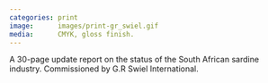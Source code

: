```yaml
---
categories: print
image:      images/print-gr_swiel.gif
media:      CMYK, gloss finish.
---
```

A 30-page update report on the status of the South African sardine industry. 
Commissioned by G.R Swiel International.

